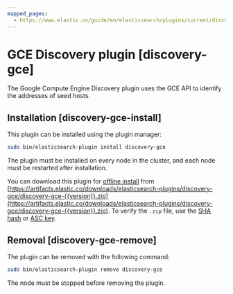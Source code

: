 ```yaml
---
mapped_pages:
  - https://www.elastic.co/guide/en/elasticsearch/plugins/current/discovery-gce.html
---
```


# GCE Discovery plugin [discovery-gce]

The Google Compute Engine Discovery plugin uses the GCE API to identify the addresses of seed hosts.


## Installation [discovery-gce-install]

This plugin can be installed using the plugin manager:

```sh
sudo bin/elasticsearch-plugin install discovery-gce
```

The plugin must be installed on every node in the cluster, and each node must be restarted after installation.

You can download this plugin for [offline install](/reference/elasticsearch-plugins/plugin-management-custom-url.md) from [https://artifacts.elastic.co/downloads/elasticsearch-plugins/discovery-gce/discovery-gce-{{version}}.zip](https://artifacts.elastic.co/downloads/elasticsearch-plugins/discovery-gce/discovery-gce-{{version}}.zip). To verify the `.zip` file, use the [SHA hash](https://artifacts.elastic.co/downloads/elasticsearch-plugins/discovery-gce/discovery-gce-{{version}}.zip.sha512) or [ASC key](https://artifacts.elastic.co/downloads/elasticsearch-plugins/discovery-gce/discovery-gce-{{version}}.zip.asc).


## Removal [discovery-gce-remove]

The plugin can be removed with the following command:

```sh
sudo bin/elasticsearch-plugin remove discovery-gce
```

The node must be stopped before removing the plugin.










